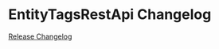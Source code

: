 # EntityTagsRestApi Changelog

[Release Changelog](https://github.com/spryker/entity-tags-rest-api/releases)
